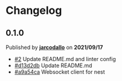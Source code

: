 # Changelog

## 0.1.0
Published by **[jarcodallo](https://github.com/jarcodallo)** on **2021/09/17**
- [#2](https://github.com/blockcoders/nestjs-websocket/pull/2) Update README.md and linter config
- [#d13d2db](https://github.com/blockcoders/nestjs-websocket/commit/d13d2db7287ae9784b64940a2fdcb07d39975b03) Update README.md
- [#a9a54ca](https://github.com/blockcoders/nestjs-websocket/commit/a9a54ca0796d466e35adcbb96e8a90412063402f) Websocket client for nest
